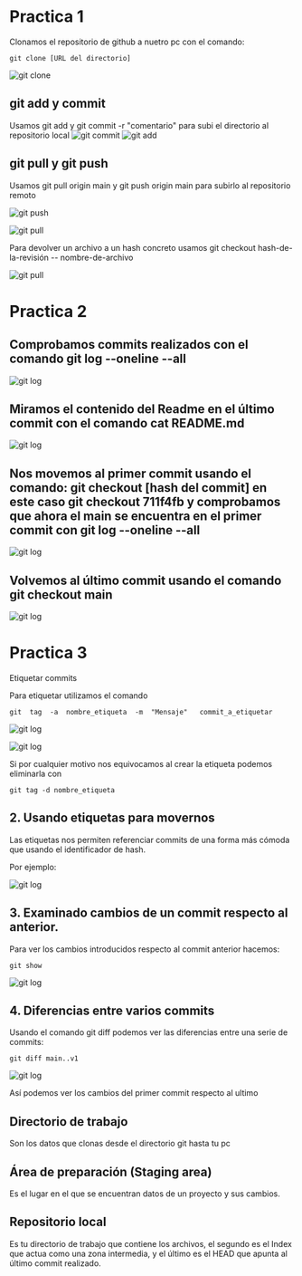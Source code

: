 # Practica 1

Clonamos el repositorio de github a nuetro pc con el comando:

```
git clone [URL del directorio]
```

![git clone](https://github.com/sergibatle00/Sergi_git/blob/main/capturas/1.1.PNG)

## git add y commit
Usamos git add  y git commit -r "comentario" para subi el directorio al repositorio local
![git commit](https://github.com/sergibatle00/Sergi_git/blob/main/capturas/1.add.PNG)
![git add](https://github.com/sergibatle00/Sergi_git/blob/main/capturas/1.2.PNG)

## git pull y git push

Usamos git pull origin main y git push origin main para subirlo al repositorio remoto

![git push](https://github.com/sergibatle00/Sergi_git/blob/main/capturas/1.3.PNG)

![git pull](https://github.com/sergibatle00/Sergi_git/blob/main/capturas/1.4.PNG)

Para devolver un archivo a un hash concreto usamos git checkout hash-de-la-revisión -- nombre-de-archivo

![git pull](https://github.com/sergibatle00/Sergi_git/blob/main/capturas/1.6.PNG)

# Practica 2

## Comprobamos commits realizados con el comando git log --oneline --all

![git log](https://github.com/sergibatle00/Sergi_git/blob/main/capturas/2.PNG)

## Miramos el contenido del Readme en el último commit con el comando cat README.md

![git log](https://github.com/sergibatle00/Sergi_git/blob/main/capturas/2.1.PNG)

## Nos movemos al primer commit usando el comando: git checkout [hash del commit] en este caso git checkout 711f4fb y comprobamos que ahora el main se encuentra en el primer commit con git log --oneline --all

![git log](https://github.com/sergibatle00/Sergi_git/blob/main/capturas/2.3.PNG)

## Volvemos al último commit usando el comando git checkout main

![git log](https://github.com/sergibatle00/Sergi_git/blob/main/capturas/2.4.PNG)

# Practica 3

Etiquetar commits

Para etiquetar utilizamos el comando

```
git  tag  -a  nombre_etiqueta  -m  "Mensaje"   commit_a_etiquetar
```


![git log](https://github.com/sergibatle00/Sergi_git/blob/main/capturas/3.1.PNG)

![git log](https://github.com/sergibatle00/Sergi_git/blob/main/capturas/2.3.PNG)

Si por cualquier motivo nos equivocamos al crear la etiqueta podemos eliminarla con

```
git tag -d nombre_etiqueta
```

## 2. Usando etiquetas para movernos

Las etiquetas nos permiten referenciar commits de una forma más cómoda que usando el identificador de hash.

Por ejemplo:


![git log](https://github.com/sergibatle00/Sergi_git/blob/main/capturas/3.2.PNG)

## 3. Examinado cambios de un commit respecto al anterior.

Para ver los cambios introducidos respecto al commit anterior hacemos:

```
git show
```


![git log](https://github.com/sergibatle00/Sergi_git/blob/main/capturas/3.4.PNG)

## 4. Diferencias entre varios commits

Usando el comando git diff podemos ver las diferencias entre una serie de commits:

```
git diff main..v1
```


![git log](https://github.com/sergibatle00/Sergi_git/blob/main/capturas/3.5.PNG)

Así podemos ver los cambios del primer commit respecto al ultimo

## Directorio de trabajo
 
Son los datos que clonas desde el directorio git hasta tu pc 
 
## Área de preparación (Staging area)

Es el lugar en el que se encuentran datos de un proyecto y sus cambios.

## Repositorio local

Es tu directorio de trabajo que contiene los archivos, el segundo es el Index que actua como una zona intermedia, y el último es el HEAD que apunta al último commit realizado.








